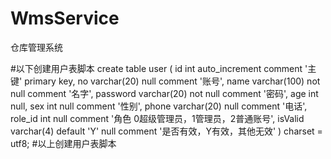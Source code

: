 # WmsService
仓库管理系统


#以下创建用户表脚本
create table user
(
id       int auto_increment comment '主键'
primary key,
no       varchar(20)       null comment '账号',
name     varchar(100)      not null comment '名字',
password varchar(20)       not null comment '密码',
age      int               null,
sex      int               null comment '性别',
phone    varchar(20)       null comment '电话',
role_id  int               null comment '角色 0超级管理员，1管理员，2普通账号',
isValid  varchar(4) default 'Y' null comment '是否有效，Y有效，其他无效'
)
charset = utf8;
#以上创建用户表脚本
